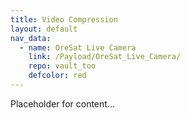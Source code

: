 ```yaml
---
title: Video Compression
layout: default
nav_data:
  - name: OreSat Live Camera
    link: /Payload/OreSat_Live_Camera/
    repo: vault_too
    defcolor: red
---
```



Placeholder for content...
